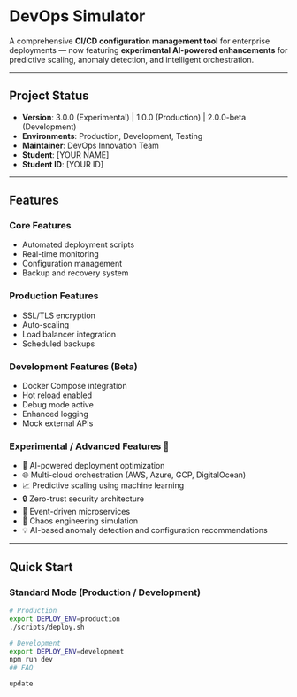 # DevOps Simulator

A comprehensive **CI/CD configuration management tool** for enterprise deployments — now featuring **experimental AI-powered enhancements** for predictive scaling, anomaly detection, and intelligent orchestration.

---

## Project Status
- **Version**: 3.0.0 (Experimental) | 1.0.0 (Production) | 2.0.0-beta (Development)
- **Environments**: Production, Development, Testing
- **Maintainer**: DevOps Innovation Team
- **Student**: [YOUR NAME]
- **Student ID**: [YOUR ID]

---

## Features

### Core Features
- Automated deployment scripts  
- Real-time monitoring  
- Configuration management  
- Backup and recovery system  

### Production Features
- SSL/TLS encryption  
- Auto-scaling  
- Load balancer integration  
- Scheduled backups  

### Development Features (Beta)
- Docker Compose integration  
- Hot reload enabled  
- Debug mode active  
- Enhanced logging  
- Mock external APIs  

### Experimental / Advanced Features 🚀
- 🤖 AI-powered deployment optimization  
- 🌐 Multi-cloud orchestration (AWS, Azure, GCP, DigitalOcean)  
- 📈 Predictive scaling using machine learning  
- 🔒 Zero-trust security architecture  
- 🌊 Event-driven microservices  
- 🎯 Chaos engineering simulation  
- 💡 AI-based anomaly detection and configuration recommendations  

---

## Quick Start

### Standard Mode (Production / Development)
```bash
# Production
export DEPLOY_ENV=production
./scripts/deploy.sh

# Development
export DEPLOY_ENV=development
npm run dev
# #   F A Q  
 u p d a t e  
 